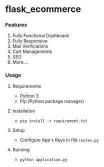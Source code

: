 # flask_ecommerce


### Features

1. Fully Functional Dashboard
2. Fully Responsive
3. Mail Verifications
4. Cart Managements
5. SEO
6. More....

### Usage

1. Requirements
    * Python 3
    * Pip (Python package manager)

2. Installation
    * `pip install -r requirement.txt`

3. Setup
    * Configure App's Keys in file `routes.py`

4. Running
    * `python application.py`
